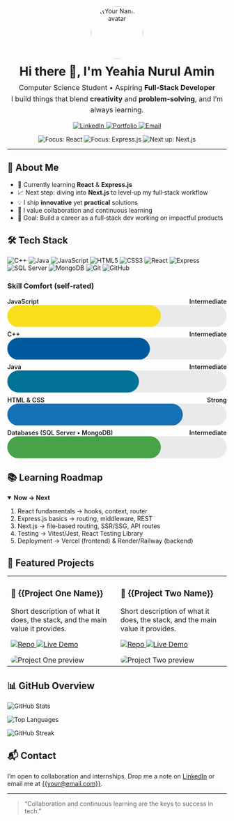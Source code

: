 <!--
  📌 GitHub Profile README – HTML-Only (GitHub-safe: no JS, inline styles only)
  Replace ALL placeholders marked with {{ ... }} before using.
-->

<!-- Header / Hero -->
<div align="center" style="margin-top: 8px;">
  <img src="https://github.com/YeahiaNurulAmin.png" width="120" height="120" style="border-radius: 50%;" alt="{{Your Name}} avatar" />
  <h1 style="margin: 12px 0 0;">Hi there 👋, I'm Yeahia Nurul Amin</h1>
  <p style="font-size: 16px; line-height: 1.6; margin: 8px 0;">
    Computer Science Student • Aspiring <b>Full‑Stack Developer</b><br/>
    I build things that blend <b>creativity</b> and <b>problem‑solving</b>, and I’m always learning.
  </p>

  <!-- Quick Badges -->
  <p>
    <a href="https://www.linkedin.com/in/{{YourLinkedInHandle}}" target="_blank">
      <img src="https://img.shields.io/badge/LinkedIn-0077B5?logo=linkedin&logoColor=white" alt="LinkedIn" />
    </a>
    <a href="https://{{your-portfolio-domain}}" target="_blank">
      <img src="https://img.shields.io/badge/Portfolio-000000?logo=vercel&logoColor=white" alt="Portfolio" />
    </a>
    <a href="mailto:{{your@email.com}}">
      <img src="https://img.shields.io/badge/Email-D14836?logo=gmail&logoColor=white" alt="Email" />
    </a>
  </p>

  <!-- Focus Lines -->
  <p>
    <img alt="Focus: React" src="https://img.shields.io/badge/Focus-React-61DAFB?logo=react&logoColor=000"/>
    <img alt="Focus: Express.js" src="https://img.shields.io/badge/Focus-Express.js-000000?logo=express&logoColor=white"/>
    <img alt="Next up: Next.js" src="https://img.shields.io/badge/Next-Next.js-000000?logo=nextdotjs&logoColor=white"/>
  </p>
</div>

<hr/>

<!-- About Me -->
<h2>🚀 About Me</h2>
<ul>
  <li>🌱 Currently learning <b>React</b> &amp; <b>Express.js</b></li>
  <li>📈 Next step: diving into <b>Next.js</b> to level‑up my full‑stack workflow</li>
  <li>💡 I ship <b>innovative</b> yet <b>practical</b> solutions</li>
  <li>🤝 I value collaboration and continuous learning</li>
  <li>🎯 Goal: Build a career as a full‑stack dev working on impactful products</li>
</ul>

<!-- Tech Stack (Badges) -->
<h2>🛠️ Tech Stack</h2>
<p>
  <!-- Languages -->
  <img alt="C++" src="https://img.shields.io/badge/C++-00599C?logo=c%2B%2B&logoColor=white"/>
  <img alt="Java" src="https://img.shields.io/badge/Java-007396?logo=java&logoColor=white"/>
  <img alt="JavaScript" src="https://img.shields.io/badge/JavaScript-F7DF1E?logo=javascript&logoColor=000"/>
  <!-- Frontend -->
  <img alt="HTML5" src="https://img.shields.io/badge/HTML5-E34F26?logo=html5&logoColor=white"/>
  <img alt="CSS3" src="https://img.shields.io/badge/CSS3-1572B6?logo=css3&logoColor=white"/>
  <img alt="React" src="https://img.shields.io/badge/React-61DAFB?logo=react&logoColor=000"/>
  <!-- Backend -->
  <img alt="Express" src="https://img.shields.io/badge/Express.js-000000?logo=express&logoColor=white"/>
  <!-- Databases -->
  <img alt="SQL Server" src="https://img.shields.io/badge/SQL%20Server-CC2927?logo=microsoftsqlserver&logoColor=white"/>
  <img alt="MongoDB" src="https://img.shields.io/badge/MongoDB-47A248?logo=mongodb&logoColor=white"/>
  <!-- Tools -->
  <img alt="Git" src="https://img.shields.io/badge/Git-F05032?logo=git&logoColor=white"/>
  <img alt="GitHub" src="https://img.shields.io/badge/GitHub-181717?logo=github&logoColor=white"/>
</p>

<!-- Visual Skill Bars (SVG, GitHub-safe) -->
<h3>Skill Comfort (self‑rated)</h3>
<!-- Reusable bar: change data-value (0–100) and label -->
<div style="display: grid; gap: 8px; max-width: 680px;">
  <!-- JavaScript -->
  <div>
    <div style="display:flex; justify-content:space-between; font-weight:600;">
      <span>JavaScript</span><span>Intermediate</span>
    </div>
    <svg width="100%" height="16" viewBox="0 0 100 10" xmlns="http://www.w3.org/2000/svg" role="img" aria-label="JavaScript bar">
      <rect x="0" y="0" width="100" height="10" fill="#eaeaea" rx="5"/>
      <rect x="0" y="0" width="70" height="10" fill="#F7DF1E" rx="5"/>
    </svg>
  </div>
  <!-- C++ -->
  <div>
    <div style="display:flex; justify-content:space-between; font-weight:600;">
      <span>C++</span><span>Intermediate</span>
    </div>
    <svg width="100%" height="16" viewBox="0 0 100 10" xmlns="http://www.w3.org/2000/svg" role="img" aria-label="C++ bar">
      <rect x="0" y="0" width="100" height="10" fill="#eaeaea" rx="5"/>
      <rect x="0" y="0" width="65" height="10" fill="#00599C" rx="5"/>
    </svg>
  </div>
  <!-- Java -->
  <div>
    <div style="display:flex; justify-content:space-between; font-weight:600;">
      <span>Java</span><span>Intermediate</span>
    </div>
    <svg width="100%" height="16" viewBox="0 0 100 10" xmlns="http://www.w3.org/2000/svg" role="img" aria-label="Java bar">
      <rect x="0" y="0" width="100" height="10" fill="#eaeaea" rx="5"/>
      <rect x="0" y="0" width="60" height="10" fill="#007396" rx="5"/>
    </svg>
  </div>
  <!-- HTML/CSS -->
  <div>
    <div style="display:flex; justify-content:space-between; font-weight:600;">
      <span>HTML &amp; CSS</span><span>Strong</span>
    </div>
    <svg width="100%" height="16" viewBox="0 0 100 10" xmlns="http://www.w3.org/2000/svg" role="img" aria-label="HTML/CSS bar">
      <rect x="0" y="0" width="100" height="10" fill="#eaeaea" rx="5"/>
      <rect x="0" y="0" width="80" height="10" fill="#1572B6" rx="5"/>
    </svg>
  </div>
  <!-- Databases -->
  <div>
    <div style="display:flex; justify-content:space-between; font-weight:600;">
      <span>Databases (SQL Server • MongoDB)</span><span>Intermediate</span>
    </div>
    <svg width="100%" height="16" viewBox="0 0 100 10" xmlns="http://www.w3.org/2000/svg" role="img" aria-label="DB bar">
      <rect x="0" y="0" width="100" height="10" fill="#eaeaea" rx="5"/>
      <rect x="0" y="0" width="70" height="10" fill="#47A248" rx="5"/>
    </svg>
  </div>
</div>

<!-- Learning Roadmap with collapsible details -->
<h2>📚 Learning Roadmap</h2>
<details open>
  <summary><b>Now → Next</b></summary>
  <ol>
    <li>React fundamentals → hooks, context, router</li>
    <li>Express.js basics → routing, middleware, REST</li>
    <li>Next.js → file‑based routing, SSR/SSG, API routes</li>
    <li>Testing → Vitest/Jest, React Testing Library</li>
    <li>Deployment → Vercel (frontend) &amp; Render/Railway (backend)</li>
  </ol>
</details>

<!-- Highlight Projects (Table for a card-like look) -->
<h2>🧩 Featured Projects</h2>
<table>
  <tr>
    <td style="width: 50%; vertical-align: top;">
      <h3>📝 {{Project One Name}}</h3>
      <p>Short description of what it does, the stack, and the main value it provides.</p>
      <p>
        <a href="https://github.com/{{YourGitHubUsername}}/{{project-one-repo}}" target="_blank">
          <img alt="Repo" src="https://img.shields.io/badge/Code-181717?logo=github&logoColor=white"/>
        </a>
        <a href="https://{{project-one-demo}}" target="_blank">
          <img alt="Live Demo" src="https://img.shields.io/badge/Live-Demo-success"/>
        </a>
      </p>
      <!-- Optional preview image -->
      <img src="https://raw.githubusercontent.com/{{YourGitHubUsername}}/{{project-one-repo}}/main/.github/preview.png" alt="Project One preview" style="max-width:100%; border-radius:12px;"/>
    </td>
    <td style="width: 50%; vertical-align: top;">
      <h3>💬 {{Project Two Name}}</h3>
      <p>Short description of what it does, the stack, and the main value it provides.</p>
      <p>
        <a href="https://github.com/{{YourGitHubUsername}}/{{project-two-repo}}" target="_blank">
          <img alt="Repo" src="https://img.shields.io/badge/Code-181717?logo=github&logoColor=white"/>
        </a>
        <a href="https://{{project-two-demo}}" target="_blank">
          <img alt="Live Demo" src="https://img.shields.io/badge/Live-Demo-success"/>
        </a>
      </p>
      <img src="https://raw.githubusercontent.com/{{YourGitHubUsername}}/{{project-two-repo}}/main/.github/preview.png" alt="Project Two preview" style="max-width:100%; border-radius:12px;"/>
    </td>
  </tr>
</table>

<!-- GitHub Stats (images; replace username) -->
<h2>📊 GitHub Overview</h2>
<p>
  <img src="https://github-readme-stats.vercel.app/api?username={{YourGitHubUsername}}&show_icons=true" alt="GitHub Stats"/>
</p>
<p>
  <img src="https://github-readme-stats.vercel.app/api/top-langs/?username={{YourGitHubUsername}}&layout=compact" alt="Top Languages"/>
</p>
<p>
  <img src="https://streak-stats.demolab.com?user={{YourGitHubUsername}}" alt="GitHub Streak"/>
</p>

<!-- Contact / CTA -->
<h2>📬 Contact</h2>
<p>
  I’m open to collaboration and internships. Drop me a note on
  <a href="https://www.linkedin.com/in/{{YourLinkedInHandle}}">LinkedIn</a>
  or email me at <a href="mailto:{{your@email.com}}">{{your@email.com}}</a>.
</p>

<hr/>

<!-- Philosophy / Signature Line -->
<blockquote>
  “Collaboration and continuous learning are the keys to success in tech.”
</blockquote>

<!--
  ✅ Tips
  1) Save as README.md – GitHub renders HTML inside Markdown.
  2) Replace placeholders {{...}}.
  3) Keep images under /project/.github/preview.png for nice cards.
  4) Avoid <style> or <script> – GitHub strips them. Prefer inline styles + SVG.
  5) Want different themes for the stats cards? Append &theme=radical (or others).
-->
